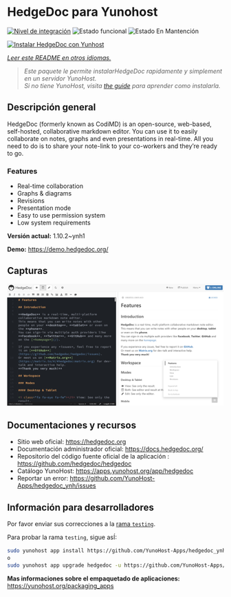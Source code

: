 <!--
Este archivo README esta generado automaticamente<https://github.com/YunoHost/apps/tree/master/tools/readme_generator>
No se debe editar a mano.
-->

# HedgeDoc para Yunohost

[![Nivel de integración](https://apps.yunohost.org/badge/integration/hedgedoc)](https://ci-apps.yunohost.org/ci/apps/hedgedoc/)
![Estado funcional](https://apps.yunohost.org/badge/state/hedgedoc)
![Estado En Mantención](https://apps.yunohost.org/badge/maintained/hedgedoc)

[![Instalar HedgeDoc con Yunhost](https://install-app.yunohost.org/install-with-yunohost.svg)](https://install-app.yunohost.org/?app=hedgedoc)

*[Leer este README en otros idiomas.](./ALL_README.md)*

> *Este paquete le permite instalarHedgeDoc rapidamente y simplement en un servidor YunoHost.*  
> *Si no tiene YunoHost, visita [the guide](https://yunohost.org/install) para aprender como instalarla.*

## Descripción general

HedgeDoc (formerly known as CodiMD) is an open-source, web-based, self-hosted, collaborative markdown editor.
You can use it to easily collaborate on notes, graphs and even presentations in real-time. All you need to do is to share your note-link to your co-workers and they’re ready to go.

### Features

- Real-time collaboration
- Graphs & diagrams
- Revisions
- Presentation mode
- Easy to use permission system
- Low system requirements


**Versión actual:** 1.10.2~ynh1

**Demo:** <https://demo.hedgedoc.org/>

## Capturas

![Captura de HedgeDoc](./doc/screenshots/screenshot.png)

## Documentaciones y recursos

- Sitio web oficial: <https://hedgedoc.org>
- Documentación administrador oficial: <https://docs.hedgedoc.org/>
- Repositorio del código fuente oficial de la aplicación : <https://github.com/hedgedoc/hedgedoc>
- Catálogo YunoHost: <https://apps.yunohost.org/app/hedgedoc>
- Reportar un error: <https://github.com/YunoHost-Apps/hedgedoc_ynh/issues>

## Información para desarrolladores

Por favor enviar sus correcciones a la [rama `testing`](https://github.com/YunoHost-Apps/hedgedoc_ynh/tree/testing).

Para probar la rama `testing`, sigue asÍ:

```bash
sudo yunohost app install https://github.com/YunoHost-Apps/hedgedoc_ynh/tree/testing --debug
o
sudo yunohost app upgrade hedgedoc -u https://github.com/YunoHost-Apps/hedgedoc_ynh/tree/testing --debug
```

**Mas informaciones sobre el empaquetado de aplicaciones:** <https://yunohost.org/packaging_apps>
